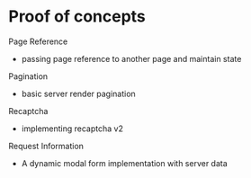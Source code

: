# Proof of concepts

Page Reference
- passing page reference to another page and maintain state

Pagination
- basic server render pagination

Recaptcha
- implementing recaptcha v2

Request Information
- A dynamic modal form implementation with server data 
